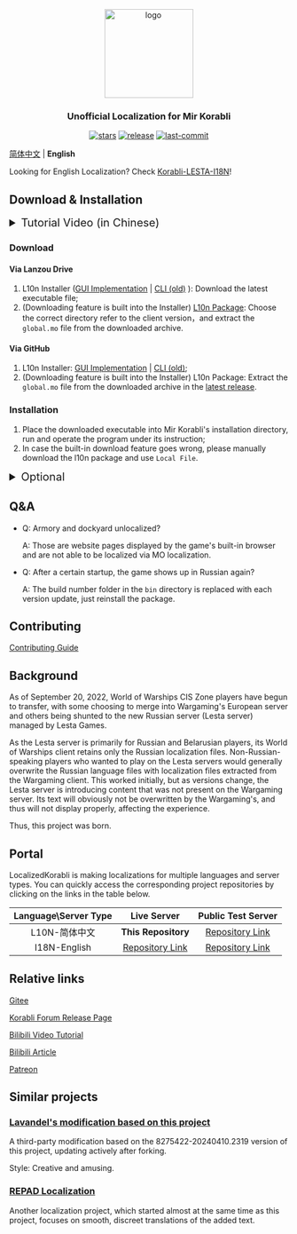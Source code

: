 <div align=center>

  <img  width="160" src="https://github.com/LocalizedKorabli/Korabli-LESTA-L10N/assets/81358657/26415d14-c46e-4bdd-aa26-f7f0234911ce" alt="logo">

<h3>Unofficial Localization for Mir Korabli</h3>

[![stars](https://img.shields.io/github/stars/LocalizedKorabli/Korabli-LESTA-L10N.svg)](https://github.com/LocalizedKorabli/Korabli-LESTA-L10N/stargazers)
[![release](https://img.shields.io/github/release/LocalizedKorabli/Korabli-LESTA-L10N.svg)](https://github.com/LocalizedKorabli/Korabli-LESTA-L10N/releases/latest)
[![last-commit](https://img.shields.io/github/last-commit/LocalizedKorabli/Korabli-LESTA-L10N.svg)](https://github.com/LocalizedKorabli/Korabli-LESTA-L10N/commit)

</div>

[简体中文](/README.md) | **English**

Looking for English Localization? Check [Korabli-LESTA-I18N](https://github.com/LocalizedKorabli/Korabli-LESTA-I18N)!

## Download & Installation

<details><summary style="font-size: 20px;">Tutorial Video (in Chinese)</summary>

[![](https://github.com/LocalizedKorabli/Korabli-LESTA-L10N/assets/81358657/d8d44d1f-f448-4feb-ab07-7ab2ccbca54e)](https://player.bilibili.com/player.html?aid=1755946809&bvid=BV1c4421D7Gh&cid=1596825150&page=1)

</details>

### Download

#### Via Lanzou Drive

1. L10n Installer ([GUI Implementation](https://tapio.lanzn.com/b0nybehgb) | [CLI (old)](https://tapio.lanzn.com/b0nybx87c) ): Download the latest executable file;
2. (Downloading feature is built into the Installer) [L10n Package](https://tapio.lanzn.com/b01lit85i): Choose the correct directory refer to the client version，and extract the `global.mo` file from the downloaded archive.

#### Via GitHub

1. L10n Installer: [GUI Implementation](https://github.com/LocalizedKorabli/L10nInstallerGUI/releases/latest) | [CLI (old)](https://github.com/LocalizedKorabli/L10nInstaller/releases/latest);
2. (Downloading feature is built into the Installer) L10n Package: Extract the `global.mo` file from the downloaded archive in the [latest release](https://github.com/LocalizedKorabli/Korabli-LESTA-L10N/releases/latest).

### Installation

1. Place the downloaded executable into Mir Korabli's installation directory, run and operate the program under its instruction;
2. In case the built-in download feature goes wrong, please manually download the l10n package and use `Local File`.

<details><summary style="font-size: 20px;">Optional</summary>

#### Mods (Modifications)

The installer can automatically apply mods (usually `.po` or `.mo`) in the `l10n_installer/mods/`directory to the l10n package to be installed.

#### Download Mods

[Lanzou Drive](https://tapio.lanzn.com/b0nxzso2b) | [GitHub](https://github.com/LocalizedKorabli/L10nModifications)

#### Apply Mods

- Place the `mo` files (extract from, if downloaded via Lanzou Drive, the downloaded archives) to the `<GamePath>/l10n_installer/mods` directory, which is created once you run the installer;
- Run the installer;
- (GUI Implementation) Select `Apply Mods`;
- (CLI) Press `Y` and enter when it notifies `Do you want to apply the mods in l10n_installer/mods/ to the l10n package?`

</details>

## Q&A

- Q: Armory and dockyard unlocalized?

  A: Those are website pages displayed by the game's built-in browser and are not able to be localized via MO localization.
  
- Q: After a certain startup, the game shows up in Russian again?

  A: The build number folder in the `bin` directory is replaced with each version update, just reinstall the package.

## Contributing

[Contributing Guide](CONTRIBUTING.md)

## Background

As of September 20, 2022, World of Warships CIS Zone players have begun to transfer, with some choosing to merge into Wargaming's European server and others being shunted to the new Russian server (Lesta server) managed by Lesta Games.

As the Lesta server is primarily for Russian and Belarusian players, its World of Warships client retains only the Russian localization files.
Non-Russian-speaking players who wanted to play on the Lesta servers would generally overwrite the Russian language files with localization files extracted from the Wargaming client.
This worked initially, but as versions change, the Lesta server is introducing content that was not present on the Wargaming server.
Its text will obviously not be overwritten by the Wargaming's, and thus will not display properly, affecting the experience.

Thus, this project was born.

## Portal

LocalizedKorabli is making localizations for multiple languages and server types.
You can quickly access the corresponding project repositories by clicking on the links in the table below.

| Language\Server Type | Live Server | Public Test Server |
|:--------------------:|:-----------:|:------------------:|
| L10N-简体中文 | **This Repository** | [Repository Link](https://github.com/LocalizedKorabli/Korabli-LESTA-L10N-PublicTest) |
| I18N-English | [Repository Link](https://github.com/LocalizedKorabli/Korabli-LESTA-I18N) | [Repository Link](https://github.com/LocalizedKorabli/Korabli-LESTA-I18N-PublicTest) |


## Relative links

[Gitee](https://gitee.com/nova-committee/korabli-LESTA-L10N)

[Korabli Forum Release Page](https://forum.korabli.su/topic/161848-/)

[Bilibili Video Tutorial](https://www.bilibili.com/video/BV1c4421D7Gh)

[Bilibili Article](https://www.bilibili.com/opus/918285182086152224)

[Patreon](https://www.patreon.com/LocalizedKorabli)

## Similar projects

### [Lavandel's modification based on this project](https://github.com/EGIST-Lavandel/RU2CNKorabliModificate)

A third-party modification based on the 8275422-20240410.2319 version of this project, updating actively after forking.

Style: Creative and amusing.

### [REPAD Localization](https://github.com/DDFantasyV/Korabli_localization_chs)

Another localization project, which started almost at the same time as this project, focuses on smooth, discreet translations of the added text.

